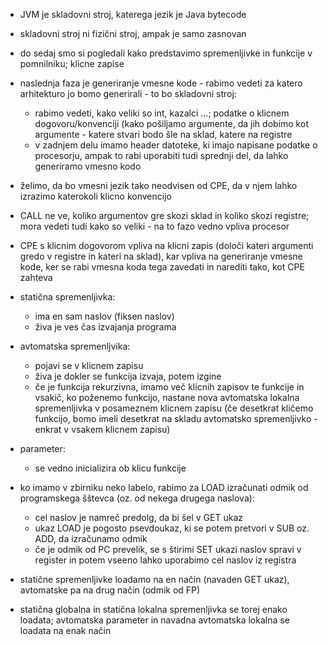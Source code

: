 - JVM je skladovni stroj, katerega jezik je Java bytecode
- skladovni stroj ni fizični stroj, ampak je samo zasnovan

- do sedaj smo si pogledali kako predstavimo spremenljivke in funkcije v pomnilniku; klicne zapise
- naslednja faza je generiranje vmesne kode - rabimo vedeti za katero arhitekturo jo bomo generirali - to bo skladovni stroj:
	- rabimo vedeti, kako veliki so int, kazalci ...; podatke o klicnem dogovoru/konvenciji (kako pošiljamo argumente, da jih dobimo kot argumente - katere stvari bodo šle na sklad, katere na registre
	- v zadnjem delu imamo header datoteke, ki imajo napisane podatke o procesorju, ampak to rabi uporabiti tudi sprednji del, da lahko generiramo vmesno kodo

- želimo, da bo vmesni jezik tako neodvisen od CPE, da v njem lahko izrazimo katerokoli klicno konvencijo
- CALL ne ve, koliko argumentov gre skozi sklad in koliko skozi registre; mora vedeti tudi kako so veliki - na to fazo vedno vpliva procesor
- CPE s klicnim dogovorom vpliva na klicni zapis (določi kateri argumenti gredo v registre in kateri na sklad), kar vpliva na generiranje vmesne kode, ker se rabi vmesna koda tega zavedati in narediti tako, kot CPE zahteva

- statična spremenljivka:
	- ima en sam naslov (fiksen naslov)
	- živa je ves čas izvajanja programa
- avtomatska spremenljvika:
	- pojavi se v klicnem zapisu
	- živa je dokler se funkcija izvaja, potem izgine
	- če je funkcija rekurzivna, imamo več klicnih zapisov te funkcije in vsakič, ko poženemo funkcijo, nastane nova avtomatska lokalna spremenljivka v posameznem klicnem zapisu (če desetkrat kličemo funkcijo, bomo imeli desetkrat na skladu avtomatsko spremenljivko - enkrat v vsakem klicnem zapisu)
- parameter:
	- se vedno inicializira ob klicu funkcije

- ko imamo v zbirniku neko labelo, rabimo za LOAD izračunati odmik od programskega šštevca (oz. od nekega drugega naslova):
	- cel naslov je namreč predolg, da bi šel v GET ukaz
	- ukaz LOAD je pogosto psevdoukaz, ki se potem pretvori v SUB oz. ADD, da izračunamo odmik
	- če je odmik od PC prevelik, se s štirimi SET ukazi naslov spravi v register in potem vseeno lahko uporabimo cel naslov iz registra

- statične spremenljivke loadamo na en način (navaden GET ukaz), avtomatske pa na drug način (odmik od FP)
- statična globalna in statična lokalna spremenljivka se torej enako loadata; avtomatska parameter in navadna avtomatska lokalna se loadata na enak način